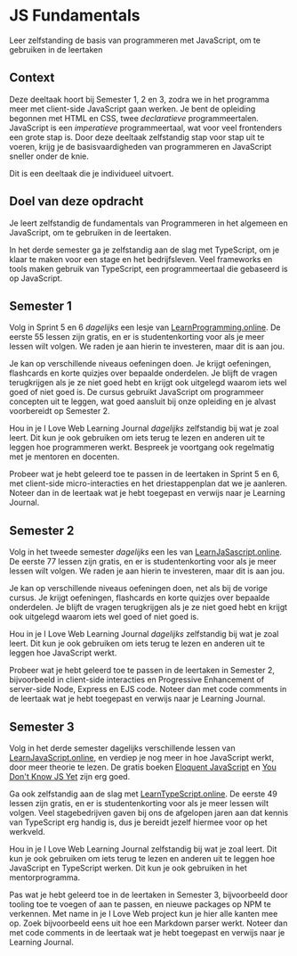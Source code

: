 # JS Fundamentals

Leer zelfstanding de basis van programmeren met JavaScript, om te gebruiken in de leertaken


## Context

Deze deeltaak hoort bij Semester 1, 2 en 3, zodra we in het programma meer met client-side JavaScript gaan werken. Je bent de opleiding begonnen met HTML en CSS, twee _declaratieve_ programmeertalen. JavaScript is een _imperatieve_ programmeertaal, wat voor veel frontenders een grote stap is. Door deze deeltaak zelfstandig stap voor stap uit te voeren, krijg je de basisvaardigheden van programmeren en JavaScript sneller onder de knie.

Dit is een deeltaak die je individueel uitvoert.


## Doel van deze opdracht

Je leert zelfstandig de fundamentals van Programmeren in het algemeen en JavaScript, om te gebruiken in de leertaken.

In het derde semester ga je zelfstandig aan de slag met TypeScript, om je klaar te maken voor een stage en het bedrijfsleven. Veel frameworks en tools maken gebruik van TypeScript, een programmeertaal die gebaseerd is op JavaScript.


## Semester 1

Volg in Sprint 5 en 6 _dagelijks_ een lesje van [LearnProgramming.online](https://learnprogramming.online/). De eerste 55 lessen zijn gratis, en er is studentenkorting voor als je meer lessen wilt volgen. We raden je aan hierin te investeren, maar dit is aan jou.

Je kan op verschillende niveaus oefeningen doen. Je krijgt oefeningen, flashcards en korte quizjes over bepaalde onderdelen. Je blijft de vragen terugkrijgen als je ze niet goed hebt en krijgt ook uitgelegd waarom iets wel goed of niet goed is. De cursus gebruikt JavaScript om programmeer concepten uit te leggen, wat goed aansluit bij onze opleiding en je alvast voorbereidt op Semester 2.

Hou in je I Love Web Learning Journal _dagelijks_ zelfstandig bij wat je zoal leert. Dit kun je ook gebruiken om iets terug te lezen en anderen uit te leggen hoe programmeren werkt. Bespreek je voortgang ook regelmatig met je mentoren en docenten.

Probeer wat je hebt geleerd toe te passen in de leertaken in Sprint 5 en 6, met client-side micro-interacties en het driestappenplan dat we je aanleren. Noteer dan in de leertaak wat je hebt toegepast en verwijs naar je Learning Journal.


## Semester 2

Volg in het tweede semester _dagelijks_ een les van [LearnJaSascript.online](https://learnjavascript.online/). De eerste 77 lessen zijn gratis, en er is studentenkorting voor als je meer lessen wilt volgen. We raden je aan hierin te investeren, maar dit is aan jou.

Je kan op verschillende niveaus oefeningen doen, net als bij de vorige cursus. Je krijgt oefeningen, flashcards en korte quizjes over bepaalde onderdelen. Je blijft de vragen terugkrijgen als je ze niet goed hebt en krijgt ook uitgelegd waarom iets wel goed of niet goed is.

Hou in je I Love Web Learning Journal _dagelijks_ zelfstandig bij wat je zoal leert. Dit kun je ook gebruiken om iets terug te lezen en anderen uit te leggen hoe JavaScript werkt.

Probeer wat je hebt geleerd toe te passen in de leertaken in Semester 2, bijvoorbeeld in client-side interacties en Progressive Enhancement of server-side Node, Express en EJS code. Noteer dan met code comments in de leertaak wat je hebt toegepast en verwijs naar je Learning Journal.


## Semester 3

Volg in het derde semester dagelijks verschillende lessen van [LearnJavaScript.online](https://learnjavascript.online/), en verdiep je nog meer in hoe JavaScript werkt, door meer theorie te lezen. De gratis boeken [Eloquent JavaScript](https://eloquentjavascript.net/) en [You Don't Know JS Yet](https://github.com/getify/You-Dont-Know-JS) zijn erg goed.

Ga ook zelfstandig aan de slag met [LearnTypeScript.online](https://learntypescript.online/). De eerste 49 lessen zijn gratis, en er is studentenkorting voor als je meer lessen wilt volgen. Veel stagebedrijven gaven bij ons de afgelopen jaren aan dat kennis van TypeScript erg handig is, dus je bereidt jezelf hiermee voor op het werkveld.

Hou in je I Love Web Learning Journal zelfstandig bij wat je zoal leert. Dit kun je ook gebruiken om iets terug te lezen en anderen uit te leggen hoe JavaScript en TypeScript werken. Dit kun je ook gebruiken in het mentorprogramma.

Pas wat je hebt geleerd toe in de leertaken in Semester 3, bijvoorbeeld door tooling toe te voegen of aan te passen, en nieuwe packages op NPM te verkennen. Met name in je I Love Web project kun je hier alle kanten mee op. Zoek bijvoorbeeld eens uit hoe een Markdown parser werkt. Noteer dan met code comments in de leertaak wat je hebt toegepast en verwijs naar je Learning Journal.